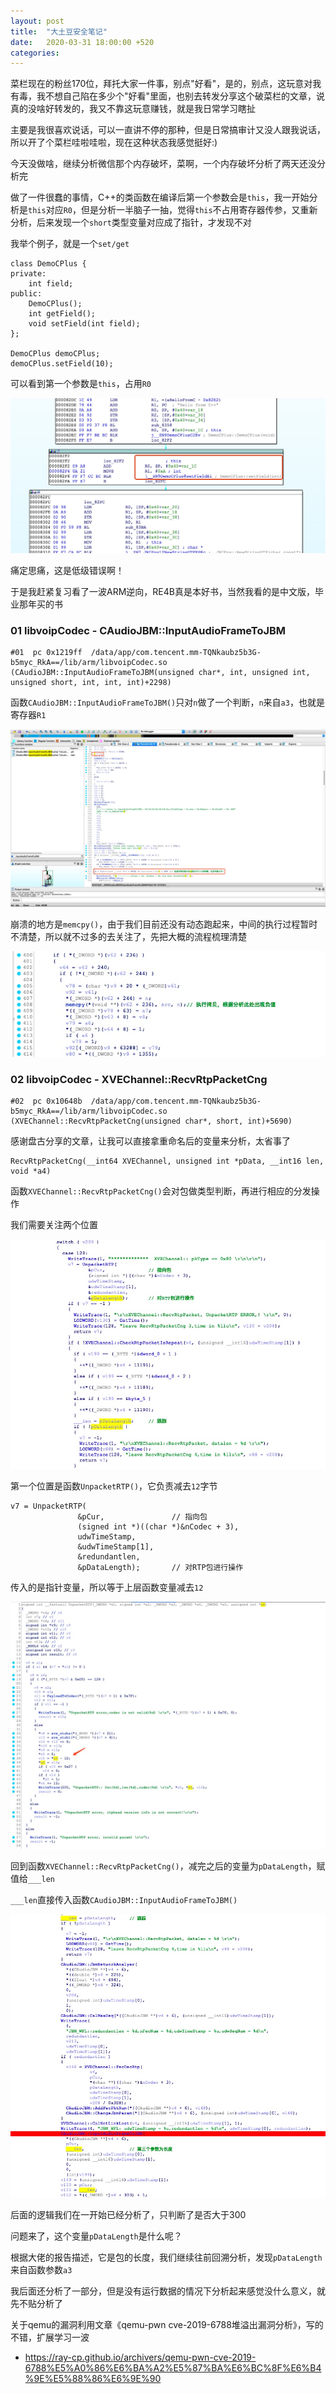 ```yaml
---
layout: post
title:  "大土豆安全笔记"
date:   2020-03-31 18:00:00 +520
categories: 
---
```


菜栏现在的粉丝170位，拜托大家一件事，别点"好看"，是的，别点，这玩意对我有毒，我不想自己陷在多少个"好看"里面，也别去转发分享这个破菜栏的文章，说真的没啥好转发的，我又不靠这玩意赚钱，就是我日常学习瞎扯

主要是我很喜欢说话，可以一直讲不停的那种，但是日常搞审计又没人跟我说话，所以开了个菜栏哇啦哇啦，现在这种状态我感觉挺好:)

今天没做啥，继续分析微信那个内存破坏，菜啊，一个内存破坏分析了两天还没分析完

做了一件很蠢的事情，C++的类函数在编译后第一个参数会是`this`，我一开始分析是`this`对应`R0`，但是分析一半脑子一抽，觉得`this`不占用寄存器传参，又重新分析，后来发现一个`short`类型变量对应成了指针，才发现不对

我举个例子，就是一个`set/get`
```
class DemoCPlus {
private:
    int field;
public:
    DemoCPlus();
    int getField();
    void setField(int field);
};

DemoCPlus demoCPlus;
demoCPlus.setField(10);
```

可以看到第一个参数是`this`，占用`R0`

![IMAGE](/assets/resources/D5689372426290773BFBF016567ADAD7.jpg)

痛定思痛，这是低级错误啊！

于是我赶紧复习看了一波ARM逆向，RE4B真是本好书，当然我看的是中文版，毕业那年买的书

### 01 libvoipCodec - CAudioJBM::InputAudioFrameToJBM
```
#01  pc 0x1219ff  /data/app/com.tencent.mm-TQNkaubz5b3G-b5myc_RkA==/lib/arm/libvoipCodec.so (CAudioJBM::InputAudioFrameToJBM(unsigned char*, int, unsigned int, unsigned short, int, int, int)+2298)
```

函数`CAudioJBM::InputAudioFrameToJBM()`只对`n`做了一个判断，`n`来自`a3`，也就是寄存器`R1`

![IMAGE](/assets/resources/71A1CFFFDAADA365C742FDB7D904BB16.jpg)

崩溃的地方是`memcpy()`，由于我们目前还没有动态跑起来，中间的执行过程暂时不清楚，所以就不过多的去关注了，先把大概的流程梳理清楚

![IMAGE](/assets/resources/FCD111DEC65630FFE311C7675DA7C340.jpg)

### 02 libvoipCodec - XVEChannel::RecvRtpPacketCng
```
#02  pc 0x10648b  /data/app/com.tencent.mm-TQNkaubz5b3G-b5myc_RkA==/lib/arm/libvoipCodec.so (XVEChannel::RecvRtpPacketCng(unsigned char*, short, int)+5690)
```

感谢盘古分享的文章，让我可以直接拿重命名后的变量来分析，太省事了
```
RecvRtpPacketCng(__int64 XVEChannel, unsigned int *pData, __int16 len, void *a4)
```

函数`XVEChannel::RecvRtpPacketCng()`会对包做类型判断，再进行相应的分发操作

我们需要关注两个位置

![IMAGE](/assets/resources/0074258F7776A64274468B12AFC978D3.jpg)

第一个位置是函数`UnpacketRTP()`，它负责减去`12`字节
```
v7 = UnpacketRTP(
               &pCur,               // 指向包
               (signed int *)((char *)&nCodec + 3),
               udwTimeStamp,
               &udwTimeStamp[1],
               &redundantlen,
               &pDataLength);       // 对RTP包进行操作
```

传入的是指针变量，所以等于上层函数变量减去`12`

![IMAGE](/assets/resources/987D119DE331317E7EE9EC25481B2745.jpg)

回到函数`XVEChannel::RecvRtpPacketCng()`，减完之后的变量为`pDataLength`，赋值给`___len`

`___len`直接传入函数`CAudioJBM::InputAudioFrameToJBM()`

![IMAGE](/assets/resources/76933385D941A6569F54D941E470867C.jpg)

后面的逻辑我们在一开始已经分析了，只判断了是否大于300

问题来了，这个变量`pDataLength`是什么呢？

根据大佬的报告描述，它是包的长度，我们继续往前回溯分析，发现`pDataLength`来自函数参数`a3`

我后面还分析了一部分，但是没有运行数据的情况下分析起来感觉没什么意义，就先不贴分析了

关于qemu的漏洞利用文章《qemu-pwn cve-2019-6788堆溢出漏洞分析》，写的不错，扩展学习一波
- https://ray-cp.github.io/archivers/qemu-pwn-cve-2019-6788%E5%A0%86%E6%BA%A2%E5%87%BA%E6%BC%8F%E6%B4%9E%E5%88%86%E6%9E%90